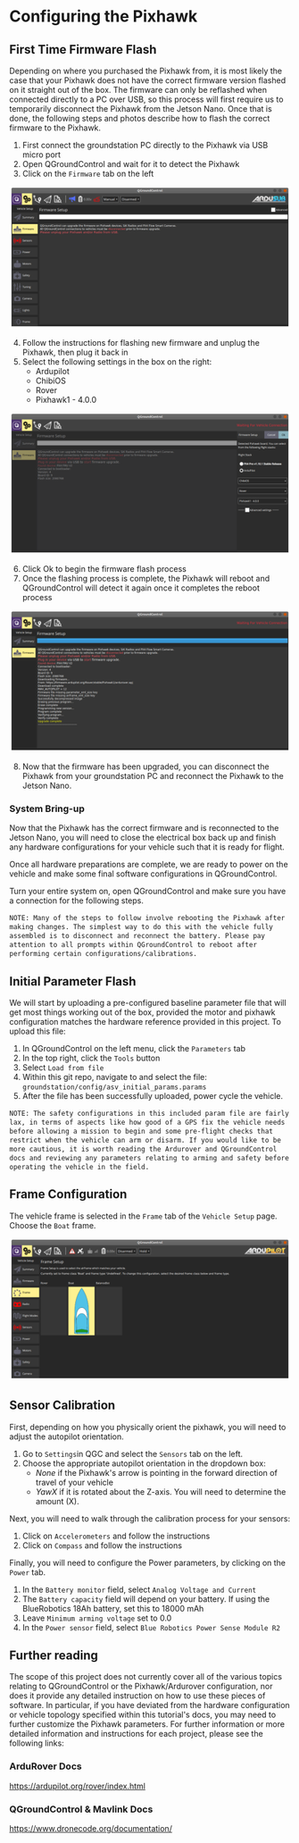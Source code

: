 # Configuring the Pixhawk

## First Time Firmware Flash

Depending on where you purchased the Pixhawk from, it is most likely the case that your Pixhawk does not have the correct firmware version flashed on it straight out of the box. The firmware can only be reflashed when connected directly to a PC over USB, so this process will first require us to temporarily disconnect the Pixhawk from the Jetson Nano. Once that is done, the following steps and photos describe how to flash the correct firmware to the Pixhawk.

1. First connect the groundstation PC directly to the Pixhawk via USB micro port
2. Open QGroundControl and wait for it to detect the Pixhawk
3. Click on the `Firmware` tab on the left

![picture 1](./images/fccd5a278339148c46f22bca4048555811b07ca6a9bbef8ecbe2aef4013a97ce.png)  

4. Follow the instructions for flashing new firmware and unplug the Pixhawk, then plug it back in
5. Select the following settings in the box on the right:
   - Ardupilot
   - ChibiOS
   - Rover
   - Pixhawk1 - 4.0.0

![picture 2](./images/e4b8e2d43f296c841d8b316fd3ad2a0159337fbb243db4a78f4f45ac25f7b931.png)  

6. Click Ok to begin the firmware flash process
7. Once the flashing process is complete, the Pixhawk will reboot and QGroundControl will detect it again once it completes the reboot process

![picture 3](./images/b2d4907fde705a4739665f6490a8a87233a6eba2a03a31a6c157164d9d74d9f5.png)  

8. Now that the firmware has been upgraded, you can disconnect the Pixhawk from your groundstation PC and reconnect the Pixhawk to the Jetson Nano.

### System Bring-up

Now that the Pixhawk has the correct firmware and is reconnected to the Jetson Nano, you will need to close the electrical box back up and finish any hardware configurations for your vehicle such that it is ready for flight.

Once all hardware preparations are complete, we are ready to power on the vehicle and make some final software configurations in QGroundControl.

Turn your entire system on, open QGroundControl and make sure you have a connection for the following steps.

```
NOTE: Many of the steps to follow involve rebooting the Pixhawk after making changes. The simplest way to do this with the vehicle fully assembled is to disconnect and reconnect the battery. Please pay attention to all prompts within QGroundControl to reboot after performing certain configurations/calibrations.
```

## Initial Parameter Flash

We will start by uploading a pre-configured baseline parameter file that will get most things working out of the box, provided the motor and pixhawk configuration matches the hardware reference provided in this project. To upload this file:

1. In QGroundControl on the left menu, click the `Parameters` tab
2. In the top right, click the `Tools` button
3. Select `Load from file`
4. Within this git repo, navigate to and select the file: `groundstation/config/asv_initial_params.params`
5. After the file has been successfully uploaded, power cycle the vehicle.

```
NOTE: The safety configurations in this included param file are fairly lax, in terms of aspects like how good of a GPS fix the vehicle needs before allowing a mission to begin and some pre-flight checks that restrict when the vehicle can arm or disarm. If you would like to be more cautious, it is worth reading the Ardurover and QGroundControl docs and reviewing any parameters relating to arming and safety before operating the vehicle in the field.
```

## Frame Configuration

The vehicle frame is selected in the `Frame` tab of the `Vehicle Setup` page. Choose the `Boat` frame.

![picture 4](./images/827ba1ce5e18bbfe8799e7edab56225b8cc96009a61a142c7d24b5d9d0537675.png)  

## Sensor Calibration

First, depending on how you physically orient the pixhawk, you will need to adjust the autopilot orientation.

1. Go to `Settings`in QGC and select the `Sensors` tab on the left.
2. Choose the appropriate autopilot orientation in the dropdown box:
   - *None* if the Pixhawk's arrow is pointing in the forward direction of travel of your vehicle
   - *YawX* if it is rotated about the Z-axis. You will need to determine the amount (X).

Next, you will need to walk through the calibration process for your sensors:

1. Click on `Accelerometers` and follow the instructions
2. Click on `Compass` and follow the instructions

Finally, you will need to configure the Power parameters, by clicking on the `Power` tab.

1. In the `Battery monitor` field, select `Analog Voltage and Current`
2. The `Battery capacity` field will depend on your battery. If using the BlueRobotics 18Ah battery, set this to 18000 mAh
3. Leave `Minimum arming voltage` set to 0.0
4. In the `Power sensor` field, select `Blue Robotics Power Sense Module R2`

## Further reading

The scope of this project does not currently cover all of the various topics relating to QGroundControl or the Pixhawk/Ardurover configuration, nor does it provide any detailed instruction on how to use these pieces of software. In particular, if you have deviated from the hardware configuration or vehicle topology specified within this tutorial's docs, you may need to further customize the Pixhawk parameters. For further information or more detailed information and instructions for each project, please see the following links:

### ArduRover Docs

<https://ardupilot.org/rover/index.html>

### QGroundControl & Mavlink Docs

<https://www.dronecode.org/documentation/>